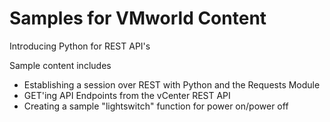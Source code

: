 # Samples for VMworld Content

Introducing Python for REST API's

Sample content includes 
* Establishing a session over REST with Python and the Requests Module 
* GET'ing API Endpoints from the vCenter REST API 
* Creating a sample "lightswitch" function for power on/power off